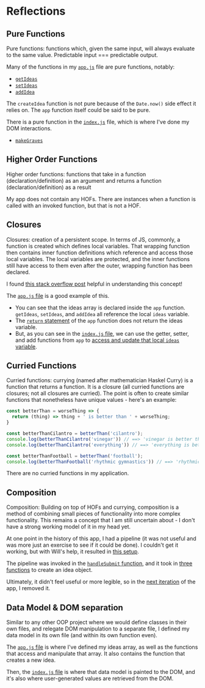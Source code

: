 # Reflections

## Pure Functions

Pure functions: functions which, given the same input, will always evaluate to the same value. Predictable input === predictable output.

Many of the functions in my [`app.js`](https://github.com/letakeane/ideagrave/blob/main/src/app.js) file are pure functions, notably:  
- [`getIdeas`](https://github.com/letakeane/ideagrave/blob/679445cae64ef0b186a83cfbe9246cb37be7d8f3/src/app.js#L4)
- [`setIdeas`](https://github.com/letakeane/ideagrave/blob/679445cae64ef0b186a83cfbe9246cb37be7d8f3/src/app.js#L8)
- [`addIdea`](https://github.com/letakeane/ideagrave/blob/679445cae64ef0b186a83cfbe9246cb37be7d8f3/src/app.js#L16)

The `createIdea` function is not pure because of the `Date.now()` side effect it relies on. The `app` function itself could be said to be pure.

There is a pure function in the [`index.js`](https://github.com/letakeane/ideagrave/blob/main/src/index.js) file, which is where I've done my DOM interactions.
- [`makeGraves`](https://github.com/letakeane/ideagrave/blob/679445cae64ef0b186a83cfbe9246cb37be7d8f3/src/index.js#L32)

## Higher Order Functions

Higher order functions: functions that take in a function (declaration/definition) as an argument and returns a function (declaration/definition) as a result

My app does not contain any HOFs. There are instances when a function is called with an invoked function, but that is not a HOF.

## Closures

Closures: creation of a persistent scope. In terms of JS, commonly, a function is created which defines local variables. That wrapping function then contains inner function definitions which reference and access those local variables. The local variables are protected, and the inner functions still have access to them even after the outer, wrapping function has been declared.

I found [this stack overflow post](https://stackoverflow.com/questions/36636/what-is-a-closure) helpful in understanding this concept!

The [`app.js` file](https://github.com/letakeane/ideagrave/blob/main/src/app.js) is a good example of this.

- You can see that the ideas array is declared inside the `app` function. `getIdeas`, `setIdeas`, and `addIdea` all reference the local `ideas` variable.  
- The [`return` statement](https://github.com/letakeane/ideagrave/blob/679445cae64ef0b186a83cfbe9246cb37be7d8f3/src/app.js#L20) of the `app` function does not return the ideas variable.  
- But, as you can see in the [`index.js` file](https://github.com/letakeane/ideagrave/blob/main/src/index.js), we can use the getter, setter, and add functions from `app` to [access and update that local `ideas` variable](https://github.com/letakeane/ideagrave/blob/679445cae64ef0b186a83cfbe9246cb37be7d8f3/src/index.js#L5).

## Curried Functions

Curried functions: currying (named after mathematician Haskel Curry) is a function that returns a function. It is a closure (all curried functions are closures; not all closures are curried). The point is often to create similar functions that nonetheless have unique values - here's an example:

```js
const betterThan = worseThing => {
  return (thing) => thing + ' is better than ' + worseThing;
}

const betterThanCilantro = betterThan('cilantro');
console.log(betterThanCilantro('vinegar')) // ==> 'vinegar is better than cilantro'
console.log(betterThanCilantro('everything')) // ==> 'everything is better than cilantro'

const betterThanFootball = betterThan('football');
console.log(betterThanFootball('rhythmic gymnastics')) // ==> 'rhythmic gymnastics is better than football'
```

There are no curried functions in my application.

## Composition

Composition: Building on top of HOFs and currying, composition is a method of combining small pieces of functionality into more complex functionality. This remains a concept that I am still uncertain about - I don't have a strong working model of it in my head yet.

At one point in the history of this app, I had a pipeline (it was not useful and was more just an exercise to see if it could be done). I couldn't get it working, but with Will's help, it resulted in [this setup](https://github.com/letakeane/ideagrave/blob/ad32e48937a1dc2dcbd4bdce8be181ea26e60609/src/index.js#L10-L25).

The pipeline was invoked in the [`handleSubmit` function](https://github.com/letakeane/ideagrave/blob/ad32e48937a1dc2dcbd4bdce8be181ea26e60609/src/index.js#L51-L57), and it took in [three functions](https://github.com/letakeane/ideagrave/blob/ad32e48937a1dc2dcbd4bdce8be181ea26e60609/src/index.js#L31-L44) to create an idea object.

Ultimately, it didn't feel useful or more legible, so in the [next iteration](https://github.com/letakeane/ideagrave/blob/main/src/index.js) of the app, I removed it.

## Data Model & DOM separation

Similar to any other OOP project where we would define classes in their own files, and relegate DOM manipulation to a separate file, I defined my data model in its own file (and within its own function even).


The [`app.js` file](https://github.com/letakeane/ideagrave/blob/main/src/app.js) is where I've defined my ideas array, as well as the functions that access and manipulate that array. It also contains the function that creates a new idea.

Then, the [`index.js` file](https://github.com/letakeane/ideagrave/blob/main/src/index.js) is where that data model is painted to the DOM, and it's also where user-generated values are retrieved from the DOM.